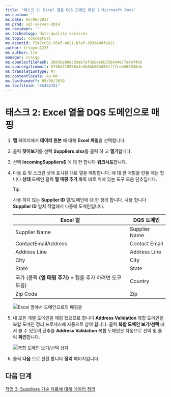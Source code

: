 ```yaml
---
title: '태스크 2: Excel 열을 DQS 도메인 매핑 | Microsoft Docs'
ms.custom: ''
ms.date: 03/06/2017
ms.prod: sql-server-2014
ms.reviewer: ''
ms.technology: data-quality-services
ms.topic: conceptual
ms.assetid: f347cc92-950f-4021-b7af-393640dfe821
author: lrtoyou1223
ms.author: lle
manager: craigg
ms.openlocfilehash: 29d45e06dcd3e67af3abbc6b356d44877e40f46b
ms.sourcegitcommit: 5748d710960a1e3b8bb003d561ff7ceb56202ddb
ms.translationtype: MT
ms.contentlocale: ko-KR
ms.lasthandoff: 05/09/2019
ms.locfileid: "65484701"
---
```

# <a name="task-2-mapping-excel-columns-to-dqs-domains"></a>태스크 2: Excel 열을 DQS 도메인으로 매핑
    
1.  **맵** 페이지에서 **데이터 원본** 에 대해 **Excel 파일**을 선택합니다.  
  
2.  클릭 **찾아보기**를 선택 **Suppliers.xlsx**를 클릭 하 고 **열기**합니다.  
  
3.  선택 **IncomingSuppliers$** 에 대 한 합니다 **워크시트**합니다.  
  
4.  다음 표 및 스크린 샷에 표시된 대로 열을 매핑합니다. 에 대 한 매핑을 만들 때는 합니다 **상태** 도메인 클릭 **열 매핑 추가** 목록 바로 위에 있는 도구 모음 단추입니다.  
  
    > [!TIP]  
    >  사용 하지 않는 **Supplier ID** 열/도메인에 대 한 정리 합니다. 사용 합니다 **Supplier ID** 일치 작업에서 나중에 도메인입니다.  
  
    |Excel 열|DQS 도메인|  
    |------------------|----------------|  
    |Supplier Name|Supplier Name|  
    |ContactEmailAddress|Contact Email|  
    |Address Line|Address Line|  
    |City|City|  
    |State|State|  
    |국가 (클릭 **(열 매핑 추가) +** 행을 추가 하려면 도구 모음)|Country|  
    |Zip Code|Zip|  
  
     ![Excel 열에서 도메인으로의 매핑을](../../2014/tutorials/media/et-mappingexcelcolumnstodqsdomains-01.jpg "Excel 열에서 도메인으로의 매핑")  
  
5.  내 모든 개별 도메인을 매핑 했으므로 합니다 **Address Validation** 복합 도메인을 복합 도메인 정리 프로세스에 자동으로 참여 합니다. 클릭 **복합 도메인 보기/선택** 에서 볼 수 있듯이 단추를 **Address Validation** 복합 도메인은 자동으로 선택 및 클릭 **확인**합니다.  
  
     ![복합 도메인 보기/선택 상자](../../2014/tutorials/media/et-mappingexcelcolumnstodqsdomains-02.jpg "복합 도메인 보기/선택 상자")  
  
6.  클릭 **다음** 으로 전환 합니다 **정리** 페이지입니다.  
  
## <a name="next-step"></a>다음 단계  
 [작업 3: Suppliers 기술 자료에 대해 데이터 정리](../../2014/tutorials/task-3-cleansing-data-against-the-suppliers-knowledge-base.md)  
  
  
